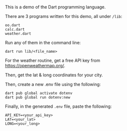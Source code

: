 This is a demo of the Dart programming language. 

There are 3 programs written for this demo, all under `/lib`:
```
oo.dart
calc.dart
weather.dart
```

Run any of them in the command line:
```
dart run lib/<file_name>
```

For the weather routine, get a free API key from https://openweathermap.org/. 

Then, get the lat & long coordinates for your city.  

Then, create a new .env file using the following: 
```
dart pub global activate dotenv
dart pub global run dotenv:new
```

Finally, in the generated `.env` file, paste the following:
```
API_KEY=<your_api_key>
LAT=<your_lat>
LONG=<your_long>
```